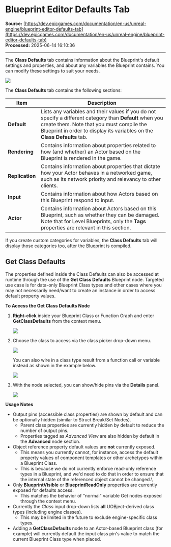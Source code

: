 # Blueprint Editor Defaults Tab

**Source:** [https://dev.epicgames.com/documentation/en-us/unreal-engine/blueprint-editor-defaults-tab](https://dev.epicgames.com/documentation/en-us/unreal-engine/blueprint-editor-defaults-tab)  
**Processed:** 2025-06-14 16:10:36

---

The **Class Defaults** tab contains information about the Blueprint's default settings and properties, and about any variables the Blueprint contains. You can modify these settings to suit your needs.

![](https://d1iv7db44yhgxn.cloudfront.net/documentation/images/6973643d-d3cd-4568-8cfa-2c9b36c7f3be/bp_defaultstab.png)

The **Class Defaults** tab contains the following sections:

| Item | Description |
| --- | --- |
| **Default** | Lists any variables and their values if you do not specify a different category than **Default** when you create them. Note that you must compile the Blueprint in order to display its variables on the **Class Defaults** tab. |
| **Rendering** | Contains information about properties related to how (and whether) an Actor based on the Blueprint is rendered in the game. |
| **Replication** | Contains information about properties that dictate how your Actor behaves in a networked game, such as its network priority and relevancy to other clients. |
| **Input** | Contains information about how Actors based on this Blueprint respond to input. |
| **Actor** | Contains information about Actors based on this Blueprint, such as whether they can be damaged. Note that for Level Blueprints, only the **Tags** properties are relevant in this section. |

If you create custom categories for variables, the **Class Defaults** tab will display those categories too, after the Blueprint is compiled.

## Get Class Defaults

The properties defined inside the Class Defaults can also be accessed at runtime through the use of the **Get Class Defaults** Blueprint node. Targeted use case is for data-only Blueprint Class types and other cases where you may not necessarily need/want to create an instance in order to access default property values.

**To Access the Get Class Defaults Node**

1.  **Right-click** inside your Blueprint Class or Function Graph and enter **GetClassDefaults** from the context menu.
    
    ![](https://d1iv7db44yhgxn.cloudfront.net/documentation/images/7c177ab8-f2da-47bb-9a4e-b948e3672bb2/getclassdefaults.png)
2.  Choose the class to access via the class picker drop-down menu.
    
    ![](https://d1iv7db44yhgxn.cloudfront.net/documentation/images/8f9ce7d5-751e-4b99-b53a-261e17050ead/selectclass.png)
    
    You can also wire in a class type result from a function call or variable instead as shown in the example below.
    
    ![](https://d1iv7db44yhgxn.cloudfront.net/documentation/images/b4ca2c31-af2c-4554-9cd4-8a406effdf31/fromvariable.png)
3.  With the node selected, you can show/hide pins via the **Details** panel.
    
    ![](https://d1iv7db44yhgxn.cloudfront.net/documentation/images/0cf111d4-8dfd-472d-a4a6-20daefa616b3/detailspanel.png)

**Usage Notes**

-   Output pins (accessible class properties) are shown by default and can be optionally hidden (similar to Struct Break/Set Nodes).
    -   Parent class properties are currently hidden by default to reduce the number of output pins.
    -   Properties tagged as *Advanced View* are also hidden by default in the **Advanced** node section.
-   Object reference property default values are **not** currently exposed.
    -   This means you currently cannot, for instance, access the default property values of component templates or other archetypes within a Blueprint Class.
    -   This is because we do not currently enforce read-only reference types in a Blueprint, and we'd need to do that in order to ensure that the internal state of the referenced object cannot be changed.\\
-   Only **BlueprintVisible** or **BlueprintReadOnly** properties are currently exposed for defaults access.
    -   This matches the behavior of "normal" variable Get nodes exposed through the context menu.
-   Currently the *Class* input drop-down lists **all** UOBject-derived class types (including engine classes).
    -   This may be limited in the future to exclude engine-specific class types.
-   Adding a **GetClassDefaults** node to an Actor-based Blueprint class (for example) will currently default the input class pin's value to match the current Blueprint Class type when placed.